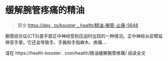 # 缓解腕管疼痛的精油

> 原文:[https://dev . to/booster _ health/精油-腕管-止痛-5648](https://dev.to/booster_health/essential-oils-for-carpal-tunnel-pain-relief-5648)

腕管综合征(CTS)是手部正中神经受到压迫时出现的一种情况。正中神经从前臂延伸至手掌。它还会导致手、手腕和手指麻木、疼痛....

请在 https://health-booster . com/health/精油缓解腕管疼痛/ 阅读全文